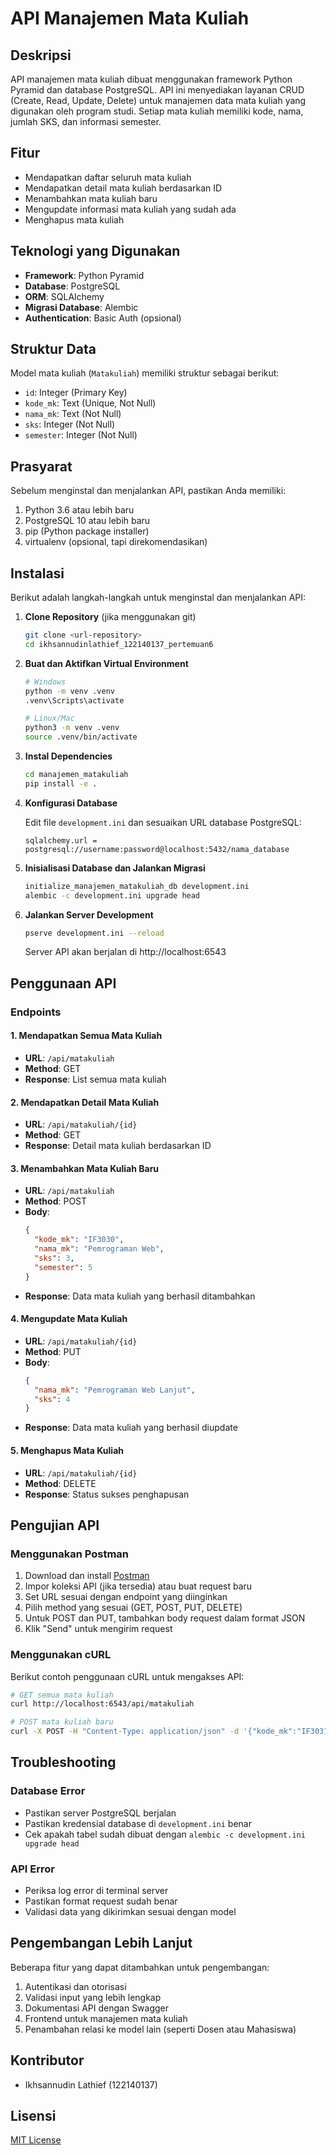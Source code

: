 # API Manajemen Mata Kuliah

## Deskripsi

API manajemen mata kuliah dibuat menggunakan framework Python Pyramid dan database PostgreSQL. API ini menyediakan layanan CRUD (Create, Read, Update, Delete) untuk manajemen data mata kuliah yang digunakan oleh program studi. Setiap mata kuliah memiliki kode, nama, jumlah SKS, dan informasi semester.

## Fitur

- Mendapatkan daftar seluruh mata kuliah
- Mendapatkan detail mata kuliah berdasarkan ID
- Menambahkan mata kuliah baru
- Mengupdate informasi mata kuliah yang sudah ada
- Menghapus mata kuliah

## Teknologi yang Digunakan

- **Framework**: Python Pyramid
- **Database**: PostgreSQL
- **ORM**: SQLAlchemy
- **Migrasi Database**: Alembic
- **Authentication**: Basic Auth (opsional)

## Struktur Data

Model mata kuliah (`Matakuliah`) memiliki struktur sebagai berikut:

- `id`: Integer (Primary Key)
- `kode_mk`: Text (Unique, Not Null)
- `nama_mk`: Text (Not Null)
- `sks`: Integer (Not Null)
- `semester`: Integer (Not Null)

## Prasyarat

Sebelum menginstal dan menjalankan API, pastikan Anda memiliki:

1. Python 3.6 atau lebih baru
2. PostgreSQL 10 atau lebih baru
3. pip (Python package installer)
4. virtualenv (opsional, tapi direkomendasikan)

## Instalasi

Berikut adalah langkah-langkah untuk menginstal dan menjalankan API:

1. **Clone Repository** (jika menggunakan git)

   ```bash
   git clone <url-repository>
   cd ikhsannudinlathief_122140137_pertemuan6
   ```

2. **Buat dan Aktifkan Virtual Environment**

   ```bash
   # Windows
   python -m venv .venv
   .venv\Scripts\activate

   # Linux/Mac
   python3 -m venv .venv
   source .venv/bin/activate
   ```

3. **Instal Dependencies**

   ```bash
   cd manajemen_matakuliah
   pip install -e .
   ```

4. **Konfigurasi Database**

   Edit file `development.ini` dan sesuaikan URL database PostgreSQL:

   ```
   sqlalchemy.url = postgresql://username:password@localhost:5432/nama_database
   ```

5. **Inisialisasi Database dan Jalankan Migrasi**

   ```bash
   initialize_manajemen_matakuliah_db development.ini
   alembic -c development.ini upgrade head
   ```

6. **Jalankan Server Development**

   ```bash
   pserve development.ini --reload
   ```

   Server API akan berjalan di http://localhost:6543

## Penggunaan API

### Endpoints

#### 1. Mendapatkan Semua Mata Kuliah

- **URL**: `/api/matakuliah`
- **Method**: GET
- **Response**: List semua mata kuliah

#### 2. Mendapatkan Detail Mata Kuliah

- **URL**: `/api/matakuliah/{id}`
- **Method**: GET
- **Response**: Detail mata kuliah berdasarkan ID

#### 3. Menambahkan Mata Kuliah Baru

- **URL**: `/api/matakuliah`
- **Method**: POST
- **Body**:
  ```json
  {
    "kode_mk": "IF3030",
    "nama_mk": "Pemrograman Web",
    "sks": 3,
    "semester": 5
  }
  ```
- **Response**: Data mata kuliah yang berhasil ditambahkan

#### 4. Mengupdate Mata Kuliah

- **URL**: `/api/matakuliah/{id}`
- **Method**: PUT
- **Body**:
  ```json
  {
    "nama_mk": "Pemrograman Web Lanjut",
    "sks": 4
  }
  ```
- **Response**: Data mata kuliah yang berhasil diupdate

#### 5. Menghapus Mata Kuliah

- **URL**: `/api/matakuliah/{id}`
- **Method**: DELETE
- **Response**: Status sukses penghapusan

## Pengujian API

### Menggunakan Postman

1. Download dan install [Postman](https://www.postman.com/downloads/)
2. Impor koleksi API (jika tersedia) atau buat request baru
3. Set URL sesuai dengan endpoint yang diinginkan
4. Pilih method yang sesuai (GET, POST, PUT, DELETE)
5. Untuk POST dan PUT, tambahkan body request dalam format JSON
6. Klik "Send" untuk mengirim request

### Menggunakan cURL

Berikut contoh penggunaan cURL untuk mengakses API:

```bash
# GET semua mata kuliah
curl http://localhost:6543/api/matakuliah

# POST mata kuliah baru
curl -X POST -H "Content-Type: application/json" -d '{"kode_mk":"IF3031", "nama_mk":"Basis Data", "sks":3, "semester":4}' http://localhost:6543/api/matakuliah
```

## Troubleshooting

### Database Error

- Pastikan server PostgreSQL berjalan
- Pastikan kredensial database di `development.ini` benar
- Cek apakah tabel sudah dibuat dengan `alembic -c development.ini upgrade head`

### API Error

- Periksa log error di terminal server
- Pastikan format request sudah benar
- Validasi data yang dikirimkan sesuai dengan model

## Pengembangan Lebih Lanjut

Beberapa fitur yang dapat ditambahkan untuk pengembangan:

1. Autentikasi dan otorisasi
2. Validasi input yang lebih lengkap
3. Dokumentasi API dengan Swagger
4. Frontend untuk manajemen mata kuliah
5. Penambahan relasi ke model lain (seperti Dosen atau Mahasiswa)

## Kontributor

- Ikhsannudin Lathief (122140137)

## Lisensi

[MIT License](LICENSE)
